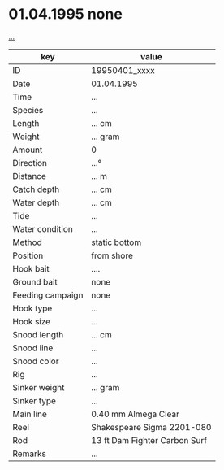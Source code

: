 # 01.04.1995 none

[...]()

key | value |
----|-------|
ID | 19950401_xxxx |
Date | 01.04.1995 |
Time | ... |
Species | ... |
Length | ... cm |
Weight | ... gram |
Amount | 0 |
Direction | ...° |
Distance | ... m |
Catch depth | ... cm |
Water depth | ... cm |
Tide | ... |
Water condition | ... |
Method | static bottom |
Position | from shore |
Hook bait | .... |
Ground bait | none |
Feeding campaign | none |
Hook type | ... |
Hook size | ... |
Snood length | ... cm |
Snood line | ... |
Snood color | ... |
Rig | ... |
Sinker weight | ... gram |
Sinker type | ... |
Main line | 0.40 mm Almega Clear |
Reel | Shakespeare Sigma 2201-080 |
Rod | 13 ft Dam Fighter Carbon Surf |
Remarks | ... |

